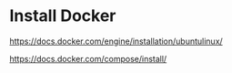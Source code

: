 # Install Docker

https://docs.docker.com/engine/installation/ubuntulinux/

https://docs.docker.com/compose/install/
